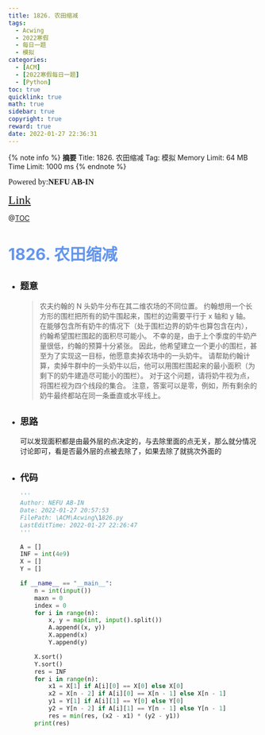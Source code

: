 ```yaml
---
title: 1826. 农田缩减
tags:
  - Acwing
  - 2022寒假
  - 每日一题
  - 模拟
categories:
  - [ACM]
  - [2022寒假每日一题]
  - [Python]
toc: true
quicklink: true
math: true
sidebar: true
copyright: true
reward: true
date: 2022-01-27 22:36:31
---
```


{% note info %}
**摘要**
Title: 1826. 农田缩减
Tag: 模拟
Memory Limit: 64 MB
Time Limit: 1000 ms
{% endnote %}
<!-- more -->

<font size=3 face=楷体>Powered by:**NEFU AB-IN**</font>

<font color=#FFA500 size=5 face=楷体>[Link](https://www.acwing.com/problem/content/1828/)</font>

@[TOC](文章目录)

# <font color=#6495ED size=6>1826. 农田缩减</font>

* ## <font size=4 face=粗体>题意</font>

  >农夫约翰的 N 头奶牛分布在其二维农场的不同位置。
  >约翰想用一个长方形的围栏把所有的奶牛围起来，围栏的边需要平行于 x 轴和 y 轴。
  >在能够包含所有奶牛的情况下（处于围栏边界的奶牛也算包含在内），约翰希望围栏围起的面积尽可能小。
  >不幸的是，由于上个季度的牛奶产量很低，约翰的预算十分紧张。
  >因此，他希望建立一个更小的围栏，甚至为了实现这一目标，他愿意卖掉农场中的一头奶牛。
  >请帮助约翰计算，卖掉牛群中的一头奶牛以后，他可以用围栏围起来的最小面积（为剩下的奶牛建造尽可能小的围栏）。
  >对于这个问题，请将奶牛视为点，将围栏视为四个线段的集合。
  >注意，答案可以是零，例如，所有剩余的奶牛最终都站在同一条垂直或水平线上。

* ## <font size=4 face=粗体>思路</font>

  可以发现面积都是由最外层的点决定的，与去除里面的点无关，那么就分情况讨论即可，看是否最外层的点被去除了，如果去除了就挑次外面的


* ## <font size=4 face=粗体>代码</font>

  ```python
  '''
  Author: NEFU AB-IN
  Date: 2022-01-27 20:57:53
  FilePath: \ACM\Acwing\1826.py
  LastEditTime: 2022-01-27 22:26:47
  '''

  A = []
  INF = int(4e9)
  X = []
  Y = []

  if __name__ == "__main__":
      n = int(input())
      maxn = 0
      index = 0
      for i in range(n):
          x, y = map(int, input().split())
          A.append((x, y))
          X.append(x)
          Y.append(y)

      X.sort()
      Y.sort()
      res = INF
      for i in range(n):
          x1 = X[1] if A[i][0] == X[0] else X[0]
          x2 = X[n - 2] if A[i][0] == X[n - 1] else X[n - 1]
          y1 = Y[1] if A[i][1] == Y[0] else Y[0]
          y2 = Y[n - 2] if A[i][1] == Y[n - 1] else Y[n - 1]
          res = min(res, (x2 - x1) * (y2 - y1))
      print(res)
  ```